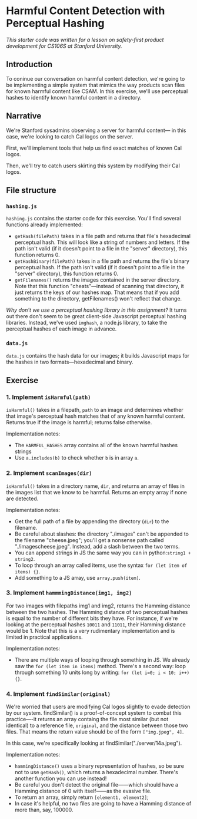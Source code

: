# Harmful Content Detection with Perceptual Hashing
_This starter code was written for a lesson on safety-first product development for CS106S at Stanford University._

## Introduction
To coninue our conversation on harmful content detection, we're going to be implementing a simple system that mimics the 
way products scan files for known harmful content like CSAM. In this exercise, we'll use perceptual hashes to identify known harmful 
content in a directory. 

## Narrative
We're Stanford sysadmins observing a server for harmful content—
in this case, we're looking to catch Cal logos on the server.

First, we'll implement tools that help us find exact matches of known 
Cal logos. 

Then, we'll try to catch users skirting this system by modifying 
their Cal logos. 

## File structure
### `hashing.js` 
`hashing.js` contains the starter code for this exercise. You'll find several functions already implemented:
- `getHash(filePath)` takes in a file path and returns that file's hexadecimal perceptual hash. This will look like a string of numbers and letters. If the path isn't valid (if it doesn't point to a file in the "server" directory), this function returns 0.
- `getHashBinary(filePath)` takes in a file path and returns the file's binary perceptual hash.  If the path isn't valid (if it doesn't point to a file in the "server" directory), this function returns 0.
- `getFilenames()` returns the images contained in the server directory. Note that this function "cheats"—instead of scanning that directory, it just returns the keys of our hashes map. That means that if you add something to the directory, getFilenames() won't reflect that change. 

_Why don't we use a perceptual hashing library in this assignment?_
It turns out there don't seem to be great client-side Javascript perceptual hashing libraries. Instead, we've used `imghash`, a node.js 
library, to take the perceptual hashes of each image in advance. 

### `data.js`
`data.js` contains the hash data for our images; it builds Javascript maps for the hashes in two formats—hexadecimal and binary.

## Exercise
### 1. Implement `isHarmful(path)`
`isHarmful()` takes in a filepath, `path` to an image and determines whether that image's perceptual hash 
  matches that of any known harmful content. Returns true if the image is harmful; returns false otherwise. 
  
Implementation notes:
- The `HARMFUL_HASHES` array contains all of the known harmful hashes strings
- Use `a.includes(b)` to check whether `b` is in array `a`.

### 2. Implement `scanImages(dir)`
`isHarmful()` takes in a directory name, `dir`, and returns an array of files in the images list that we know to be harmful. Returns an empty array if none are detected. 

Implementation notes:
- Get the full path of a file by appending the directory (`dir`) to the filename. 
- Be careful about slashes: the directory "./images" can't be appended to the filename "cheese.jpeg"; 
    you'll get a nonsense path called "./imagescheese.jpeg". Instead, add a slash between the two terms.
- You can append strings in JS the same way you can in python:`string1 + string2`.
- To loop through an array called items, use the syntax `for (let item of items) {}`.
- Add something to a JS array, use `array.push(item)`. 

### 3. Implement `hammmingDistance(img1, img2)`
For two images with filepaths img1 and img2, returns the Hamming distance between the two hashes. The Hamming distance of 
two perceptual hashes is equal to the number of different bits they have. For instance, if we're looking at the perceptual 
hashes `10011` and `11011`, their Hamming distance would be 1. Note that this is a very rudimentary implementation and 
is limited in practical applications.
  
  Implementation notes:
  - There are multiple ways of looping through something in JS. We already saw the `for (let item in items)` method. 
    There's a second way: loop through something 10 units long by writing: `for (let i=0; i < 10; i++) {}`.

### 4. Implement `findSimilar(original)`
We're worried that users are modifying Cal logos slightly to evade detection by our system. 
findSimilar() is a proof-of-concept system to combat this practice—-it returns an array containg the 
file most similar (but not identical) to a reference file, `original`, and the distance between those two files. 
That means the return value should be of the form `["img.jpeg", 4]`.
  
In this case, we're specifically looking at findSimilar("./server/14a.jpeg").

Implementation notes: 
- `hammingDistance()` uses a binary representation of hashes, so be sure not to use `getHash()`, which returns a hexadecimal number. 
  There's another function you can use instead!
- Be careful you don't detect the original file——which should have a Hamming distance
  of 0 with itself——as the evasive file. 
- To return an array, simply return `[element1, element2]`;
- In case it's helpful, no two files are going to have a Hamming distance of more than, 
  say, 100000.
